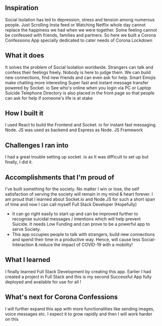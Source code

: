 ## Inspiration
Social Isolation has led to depression, stress and tension among numerous people. Just Scrolling Insta feed or Watching Netflix whole day cannot replace the happiness we had when we were together. Some feeling cannot be confessed with friends, families and partners. So here we built a Corona Confessions App specially dedicated to cater needs of Corona Lockdown

## What it does
It solves the problem of Social Isolation worldwide.
Strangers can talk and confess their feelings freely. Nobody is here to judge them.
We can build new connections, find new friends and can even ask for help.
Smart Emojis make chatting more interesting
Super fast and instant message transfer powered by Socket. io
See who's online when you login via PC or Laptop
Suicide Telephone Directory is also placed in the front page so that people can ask for help if someone's life is at stake

## How I built it
I used React to build the Frontend and Socket. io for instant fast messaging. Node. JS was used as backend and Express as Node. JS Framework

## Challenges I ran into
I had a great trouble setting up socket. io as It was difficult to set up but finally, I did it.

## Accomplishments that I'm proud of
I've built something for the society. No matter I win or lose, the self satisfaction of serving the society will remain in my mind & heart forever. I am proud that I learned about Socket.io and Node.JS for such a short span of time and now I can call myself Full Stack Developer (Hopefully) 
* It can go right easily to start up and can be improved further to recognise suicidal messages / intentions which will help prevent Suicide. It needs Low Funding and can prove to be a powerful app to serve Society.
* This app occupies people to talk with strangers, build new connections and spend their time in a productive way. Hence, will cause less Social-Interaction & reduce the impact of COVID-19 with a mobility! 


## What I learned
I finally learned Full Stack  Development by creating this app.  Earlier I had created a project in Full Stack and this is my second Successful App fully deployed and available for use for all !
 
## What's next for Corona Confessions
I will further expand this app with more functionalities like sending images, voice messages etc. I expect it to grow rapidly and then I will work harder on this
